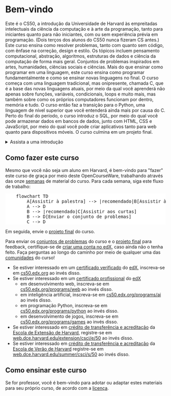 # Bem-vindo

Este é o CS50, a introdução da Universidade de Harvard às empreitadas intelectuais da ciência da computação e à arte da programação, tanto para iniciantes quanto para não iniciantes, com ou sem experiência prévia em programação. (Dois terços dos alunos do CS50 nunca fizeram CS antes.) Este curso ensina como resolver problemas, tanto com quanto sem código, com ênfase na correção, design e estilo. Os tópicos incluem pensamento computacional, abstração, algoritmos, estruturas de dados e ciência da computação de forma mais geral. Conjuntos de problemas inspirados em artes, humanidades, ciências sociais e ciências. Mais do que ensinar como programar em uma linguagem, este curso ensina como programar fundamentalmente e como se ensinar novas linguagens no final. O curso começa com uma linguagem tradicional, mas onipresente, chamada C, que é a base das novas linguagens atuais, por meio da qual você aprenderá não apenas sobre funções, variáveis, condicionais, loops e muito mais, mas também sobre como os próprios computadores funcionam por dentro, memória e tudo. O curso então faz a transição para o Python, uma linguagem de nível superior que você entenderá ainda mais por causa do C. Perto do final do período, o curso introduz o SQL, por meio do qual você pode armazenar dados em bancos de dados, junto com HTML, CSS e JavaScript, por meio do qual você pode criar aplicativos tanto para web quanto para dispositivos móveis. O curso culmina em um projeto final.

<details>
    <summary>Assista a uma introdução</summary>
    <div class="ratio ratio-16x9" data-video="">
        <iframe allow="accelerometer; autoplay; encrypted-media; gyroscope; picture-in-picture" allowfullscreen="" class="border" data-video="" src="https://www.youtube.com/embed/3oFAJtFE8YU?modestbranding=0&amp;rel=0&amp;showinfo=0"></iframe>
    </div>
</details>

## Como fazer este curso

Mesmo que você não seja um aluno em Harvard, é bem-vindo para "fazer" este curso de graça por meio deste OpenCourseWare, trabalhando através das onze [semanas](semanas/) de material do curso. Para cada semana, siga este fluxo de trabalho:

<pre class="mermaid" style="background-color: white">
    flowchart TD
        A[Assistir à palestra] --> |recomendado|B[Assistir à sessão]
        A --> D
        B --> |recomendado|C[Assistir aos curtas]
        B --> D[Enviar o conjunto de problemas]
        C --> D
</pre>

Em seguida, envie o [projeto final](projeto/) do curso.

Para enviar os [conjuntos de problemas](psets/) do curso e o [projeto final](projeto/) para feedback, certifique-se de [criar uma conta no edX](https://courses.edx.org/register), caso ainda não o tenha feito. Faça perguntas ao longo do caminho por meio de qualquer uma das [comunidades](comunidades/) do curso!

- Se estiver interessado em um [certificado verificado](https://www.edx.org/verified-certificate) do [edX](https://www.edx.org/), inscreva-se em [cs50.edx.org](https://cs50.edx.org/) ao invés disso.
- Se estiver interessado em um [certificado profissional](https://www.edx.org/professional-certificate) do [edX](https://www.edx.org/)
  - em desenvolvimento web, inscreva-se em [cs50.edx.org/programs/web](https://cs50.edx.org/programs/web) ao invés disso.
  - em inteligência artificial, inscreva-se em [cs50.edx.org/programs/ai](https://cs50.edx.org/programs/ai) ao invés disso.
  - em programação Python, inscreva-se em [cs50.edx.org/programs/python](https://cs50.edx.org/programs/python) ao invés disso.
  - em desenvolvimento de jogos, inscreva-se em [cs50.edx.org/programs/games](https://cs50.edx.org/programs/games) ao invés disso.
- Se estiver interessado em [crédito de transferência e acreditação](https://extension.harvard.edu/for-students/student-policies-conduct/transfer-credits-accreditation/) da [Escola de Extensão de Harvard](https://www.extension.harvard.edu/), registre-se em [web.dce.harvard.edu/extension/csci/e/50](https://web.dce.harvard.edu/extension/csci/e/50) ao invés disso.
- Se estiver interessado em [crédito de transferência e acreditação](https://summer.harvard.edu/academic-opportunities-support/policies-and-regulations/academic-policies/transfer-credit-accreditation/) da [Escola de Verão de Harvard](https://www.summer.harvard.edu/) registre-se em [web.dce.harvard.edu/summer/csci/s/50](https://web.dce.harvard.edu/summer/csci/s/50) ao invés disso.

## Como ensinar este curso

Se for professor, você é bem-vindo para adotar ou adaptar estes materiais para seu próprio curso, de acordo com a [licença](licença/).